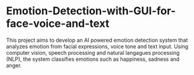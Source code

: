 # Emotion-Detection-with-GUI-for-face-voice-and-text
This project aims to develop an AI powered emotion detection system that analyzes emotion from facial expressions, voice tone and text input. Using computer vision, speech processing and natural langagues processing (NLP), the system classifies emotions such as happiness, sadness and anger.